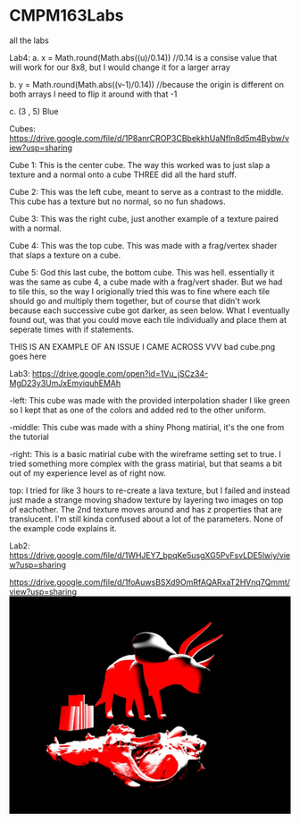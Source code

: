 # CMPM163Labs
all the labs

Lab4:
a. x = Math.round(Math.abs((u)/0.14)) //0.14 is a consise value that will work for our 8x8, but I would change it for a larger array

b. y = Math.round(Math.abs((v-1)/0.14)) //because the origin is different on both arrays I need to flip it around with that -1

c. (3 , 5) Blue

Cubes: https://drive.google.com/file/d/1P8anrCROP3CBbekkhUaNfIn8d5m4Bybw/view?usp=sharing

Cube 1: This is the center cube. The way this worked was to just slap a texture and a normal onto a cube THREE did all the hard stuff.

Cube 2: This was the left cube, meant to serve as a contrast to the middle. This cube has a texture but no normal, so no fun shadows.

Cube 3: This was the right cube, just another example of a texture paired with a normal.

Cube 4: This was the top cube. This was made with a frag/vertex shader that slaps a texture on a cube.

Cube 5: God this last cube, the bottom cube. This was hell. essentially it was the same as cube 4, a cube made with a frag/vert shader. But we had to tile this, so the way I origionally tried this was to fine where each tile should go and multiply them together, but of course that didn't work because each successive cube got darker, as seen below. What I eventually found out, was that you could move each tile individually and place them at seperate times with if statements.

THIS IS AN EXAMPLE OF AN ISSUE I CAME ACROSS VVV
bad cube.png goes here

Lab3:
https://drive.google.com/open?id=1Vu_jSCz34-MgD23y3UmJxEmyiquhEMAh

-left: This cube was made with the provided interpolation shader I like green so I kept that as one of the colors and added red to the other uniform.

-middle: This cube was made with a shiny Phong matirial, it's the one from the tutorial

-right: This is a basic matirial cube with the wireframe setting set to true. I tried something more complex with the grass matirial, but that seams a bit out of my experience level as of right now.

top: I tried for like 3 hours to re-create a lava texture, but I failed and instead just made a strange moving shadow texture by layering two images on top of eachother. The 2nd texture moves around and has z properties that are translucent. I'm still kinda confused about a lot of the parameters. None of the example code explains it.

Lab2:
https://drive.google.com/file/d/1WHJEY7_bpqKe5usgXG5PvFsvLDE5lwiy/view?usp=sharing

https://drive.google.com/file/d/1foAuwsBSXd9OmRfAQARxaT2HVnq7Qmmt/view?usp=sharing
![](lab2/lab2part2.jpg)

